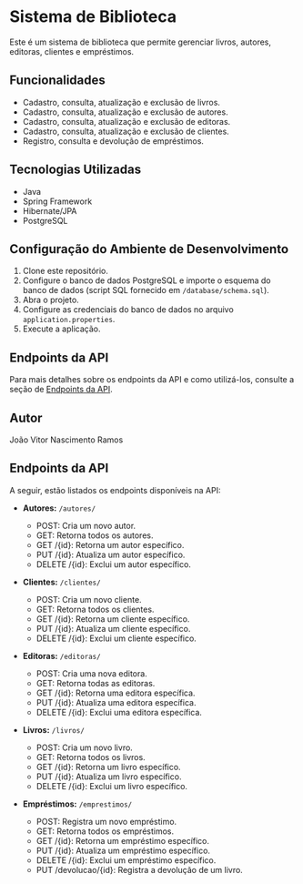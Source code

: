 # Sistema de Biblioteca

Este é um sistema de biblioteca que permite gerenciar livros, autores, editoras, clientes e empréstimos.

## Funcionalidades

- Cadastro, consulta, atualização e exclusão de livros.
- Cadastro, consulta, atualização e exclusão de autores.
- Cadastro, consulta, atualização e exclusão de editoras.
- Cadastro, consulta, atualização e exclusão de clientes.
- Registro, consulta e devolução de empréstimos.

## Tecnologias Utilizadas

- Java
- Spring Framework
- Hibernate/JPA
- PostgreSQL

## Configuração do Ambiente de Desenvolvimento

1. Clone este repositório.
2. Configure o banco de dados PostgreSQL e importe o esquema do banco de dados (script SQL fornecido em `/database/schema.sql`).
3. Abra o projeto.
4. Configure as credenciais do banco de dados no arquivo `application.properties`.
5. Execute a aplicação.

## Endpoints da API

Para mais detalhes sobre os endpoints da API e como utilizá-los, consulte a seção de [Endpoints da API](#endpoints-da-api).

## Autor

João Vitor Nascimento Ramos


## Endpoints da API

A seguir, estão listados os endpoints disponíveis na API:

- **Autores:** `/autores/`
  - POST: Cria um novo autor.
  - GET: Retorna todos os autores.
  - GET /{id}: Retorna um autor específico.
  - PUT /{id}: Atualiza um autor específico.
  - DELETE /{id}: Exclui um autor específico.

- **Clientes:** `/clientes/`
  - POST: Cria um novo cliente.
  - GET: Retorna todos os clientes.
  - GET /{id}: Retorna um cliente específico.
  - PUT /{id}: Atualiza um cliente específico.
  - DELETE /{id}: Exclui um cliente específico.

- **Editoras:** `/editoras/`
  - POST: Cria uma nova editora.
  - GET: Retorna todas as editoras.
  - GET /{id}: Retorna uma editora específica.
  - PUT /{id}: Atualiza uma editora específica.
  - DELETE /{id}: Exclui uma editora específica.

- **Livros:** `/livros/`
  - POST: Cria um novo livro.
  - GET: Retorna todos os livros.
  - GET /{id}: Retorna um livro específico.
  - PUT /{id}: Atualiza um livro específico.
  - DELETE /{id}: Exclui um livro específico.

- **Empréstimos:** `/emprestimos/`
  - POST: Registra um novo empréstimo.
  - GET: Retorna todos os empréstimos.
  - GET /{id}: Retorna um empréstimo específico.
  - PUT /{id}: Atualiza um empréstimo específico.
  - DELETE /{id}: Exclui um empréstimo específico.
  - PUT /devolucao/{id}: Registra a devolução de um livro.

